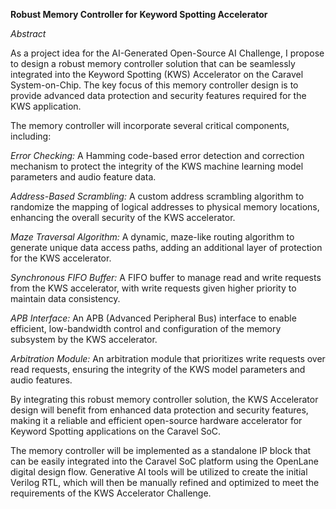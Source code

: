 **Robust Memory Controller for Keyword Spotting Accelerator**

_Abstract_

As a project idea for the AI-Generated Open-Source AI Challenge, I propose to design a robust memory controller solution that can be seamlessly integrated into the Keyword Spotting (KWS) Accelerator on the Caravel System-on-Chip. The key focus of this memory controller design is to provide advanced data protection and security features required for the KWS application.

The memory controller will incorporate several critical components, including:

_Error Checking:_ A Hamming code-based error detection and correction mechanism to protect the integrity of the KWS machine learning model parameters and audio feature data.

_Address-Based Scrambling:_ A custom address scrambling algorithm to randomize the mapping of logical addresses to physical memory locations, enhancing the overall security of the KWS accelerator.

_Maze Traversal Algorithm:_ A dynamic, maze-like routing algorithm to generate unique data access paths, adding an additional layer of protection for the KWS accelerator.

_Synchronous FIFO Buffer:_ A FIFO buffer to manage read and write requests from the KWS accelerator, with write requests given higher priority to maintain data consistency.

_APB Interface:_ An APB (Advanced Peripheral Bus) interface to enable efficient, low-bandwidth control and configuration of the memory subsystem by the KWS accelerator.

_Arbitration Module:_ An arbitration module that prioritizes write requests over read requests, ensuring the integrity of the KWS model parameters and audio features.

By integrating this robust memory controller solution, the KWS Accelerator design will benefit from enhanced data protection and security features, making it a reliable and efficient open-source hardware accelerator for Keyword Spotting applications on the Caravel SoC.


The memory controller will be implemented as a standalone IP block that can be easily integrated into the Caravel SoC platform using the OpenLane digital design flow. Generative AI tools will be utilized to create the initial Verilog RTL, which will then be manually refined and optimized to meet the requirements of the KWS Accelerator Challenge.
